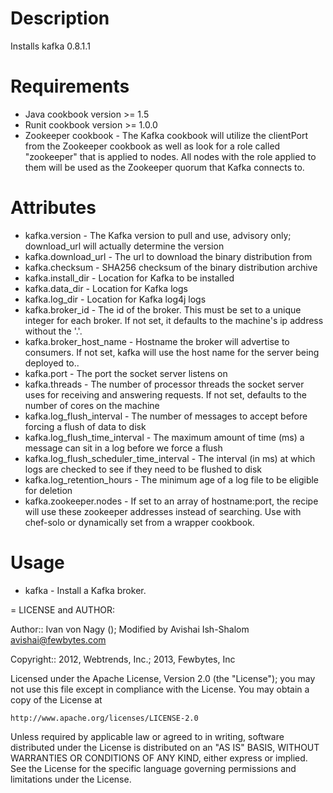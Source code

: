 Description
===========

Installs kafka 0.8.1.1

Requirements
============
* Java cookbook version >= 1.5
* Runit cookbook version >= 1.0.0
* Zookeeper cookbook - The Kafka cookbook will utilize the clientPort from the Zookeeper cookbook
  as well as look for a role called "zookeeper" that is applied to nodes. All nodes with the role applied
  to them will be used as the Zookeeper quorum that Kafka connects to.

Attributes
==========

* kafka.version - The Kafka version to pull and use, advisory only; download_url will actually determine the version
* kafka.download_url - The url to download the binary distribution from
* kafka.checksum - SHA256 checksum of the binary distribution archive
* kafka.install_dir - Location for Kafka to be installed
* kafka.data_dir - Location for Kafka logs
* kafka.log_dir - Location for Kafka log4j logs
* kafka.broker_id - The id of the broker. This must be set to a unique integer for each broker. If not set, it defaults to the machine's ip address without the '.'.
* kafka.broker_host_name - Hostname the broker will advertise to consumers. If not set, kafka will use the host name for the server being deployed to..
* kafka.port - The port the socket server listens on
* kafka.threads - The number of processor threads the socket server uses for receiving and answering requests. If not set, defaults to the number of cores on the machine
* kafka.log_flush_interval - The number of messages to accept before forcing a flush of data to disk
* kafka.log_flush_time_interval - The maximum amount of time (ms) a message can sit in a log before we force a flush
* kafka.log_flush_scheduler_time_interval - The interval (in ms) at which logs are checked to see if they need to be flushed to disk
* kafka.log_retention_hours - The minimum age of a log file to be eligible for deletion
* kafka.zookeeper.nodes - If set to an array of hostname:port, the recipe will use these zookeeper addresses instead of searching. Use with chef-solo or dynamically set from a wrapper cookbook.


Usage
=====

* kafka - Install a Kafka broker.

= LICENSE and AUTHOR:

Author:: Ivan von Nagy (); Modified by Avishai Ish-Shalom <avishai@fewbytes.com>

Copyright:: 2012, Webtrends, Inc.; 2013, Fewbytes, Inc

Licensed under the Apache License, Version 2.0 (the "License");
you may not use this file except in compliance with the License.
You may obtain a copy of the License at

    http://www.apache.org/licenses/LICENSE-2.0

Unless required by applicable law or agreed to in writing, software
distributed under the License is distributed on an "AS IS" BASIS,
WITHOUT WARRANTIES OR CONDITIONS OF ANY KIND, either express or implied.
See the License for the specific language governing permissions and
limitations under the License.